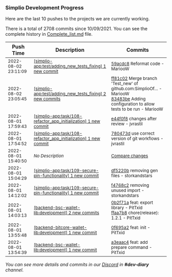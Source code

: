 
### Simplio Development Progress

Here are the last 10 pushes to the projects we are currently working.

There is a total of 2708 commits since 10/09/2021. You can see the complete history in
 [Complete_list.md](Complete_list.md) file.

| Push Time | Description | Commits |
| --- | --- | --- |
| <sub>2022-08-02 23:11:09</sub> | <sub>[[simplio-app:test/adding\_new\_tests\_fixing] 1 new commit](https://github.com/SimplioOfficial/simplio-app/commit/59acdc8a36a6f1f22f046a637a2c416847b8c969)</sub> | <sub>[59acdc8](https://github.com/SimplioOfficial/simplio-app/commit/59acdc8a36a6f1f22f046a637a2c416847b8c969) Reformat code - MariooW</sub> |
| <sub>2022-08-02 23:05:45</sub> | <sub>[[simplio-app:test/adding\_new\_tests\_fixing] 2 new commits](https://github.com/SimplioOfficial/simplio-app/compare/ff81c0275a09^...83483bed02fb)</sub> | <sub>[ff81c02](https://github.com/SimplioOfficial/simplio-app/commit/ff81c0275a09397fd6cc7bf6a17898e4430e69c4) Merge branch 'Test_new' of github.com:SimplioOf... - MariooW<br>[83483be](https://github.com/SimplioOfficial/simplio-app/commit/83483bed02fb735fa49e417d25a045fef4c68678) Adding configuration to allow tests to be run - MariooW</sub> |
| <sub>2022-08-01 17:59:43</sub> | <sub>[[simplio-app:task/108\-refactor\_app\_initialization] 1 new commit](https://github.com/SimplioOfficial/simplio-app/commit/e44f0f8e100198ba88d01c9a194d4a7d5ea4299e)</sub> | <sub>[e44f0f8](https://github.com/SimplioOfficial/simplio-app/commit/e44f0f8e100198ba88d01c9a194d4a7d5ea4299e) changes after review - jvrastil</sub> |
| <sub>2022-08-01 17:54:52</sub> | <sub>[[simplio-app:task/108\-refactor\_app\_initialization] 1 new commit](https://github.com/SimplioOfficial/simplio-app/commit/780473de8133d9ba0918a7043810b7d238156333)</sub> | <sub>[780473d](https://github.com/SimplioOfficial/simplio-app/commit/780473de8133d9ba0918a7043810b7d238156333) use correct version of git workflows - jvrastil</sub> |
| <sub>2022-08-01 15:40:50</sub> | <sub>_No Description_</sub> | <sub>[Compare changes](https://github.com/SimplioOfficial/simplio-app/compare/621fbc09497e...796d036ec752)</sub> |
| <sub>2022-08-01 15:04:29</sub> | <sub>[[simplio-app:task/109\-secure\-pin\-functionality] 1 new commit](https://github.com/SimplioOfficial/simplio-app/commit/df5220b556f7df94cc1449478d0255bd4aaec3f9)</sub> | <sub>[df5220b](https://github.com/SimplioOfficial/simplio-app/commit/df5220b556f7df94cc1449478d0255bd4aaec3f9) removing gen files - storkandstars</sub> |
| <sub>2022-08-01 14:12:02</sub> | <sub>[[simplio-app:task/109\-secure\-pin\-functionality] 1 new commit](https://github.com/SimplioOfficial/simplio-app/commit/f4768c29fdc87bc6c8e4074db09c996ddc91e4bc)</sub> | <sub>[f4768c2](https://github.com/SimplioOfficial/simplio-app/commit/f4768c29fdc87bc6c8e4074db09c996ddc91e4bc) removing unused import - storkandstars</sub> |
| <sub>2022-08-01 14:03:13</sub> | <sub>[[backend-bsc-wallet-lib:development] 2 new commits](https://github.com/SimplioOfficial/backend-bsc-wallet-lib/compare/a3eaac4404c1...ffaa7b86841c)</sub> | <sub>[0b2f71a](https://github.com/SimplioOfficial/backend-bsc-wallet-lib/commit/0b2f71ab065e8b45ffcea8474fce0e34b87f4d2c) feat: export library - PitTxid<br>[ffaa7b8](https://github.com/SimplioOfficial/backend-bsc-wallet-lib/commit/ffaa7b86841c74ce8e2682dc6156b8c4a5a53c6b) chore(release): 1.2.1 - PitTxid</sub> |
| <sub>2022-08-01 13:55:48</sub> | <sub>[[backend-bitcore-wallet-lib:development] 1 new commit](https://github.com/SimplioOfficial/backend-bitcore-wallet-lib/commit/0f695a2514caec45be815937cb7e2b352b833399)</sub> | <sub>[0f695a2](https://github.com/SimplioOfficial/backend-bitcore-wallet-lib/commit/0f695a2514caec45be815937cb7e2b352b833399) feat: init - PitTxid</sub> |
| <sub>2022-08-01 13:54:39</sub> | <sub>[[backend-bsc-wallet-lib:development] 1 new commit](https://github.com/SimplioOfficial/backend-bsc-wallet-lib/commit/a3eaac4404c1ea619c7ab06eb94b4c19f30324d6)</sub> | <sub>[a3eaac4](https://github.com/SimplioOfficial/backend-bsc-wallet-lib/commit/a3eaac4404c1ea619c7ab06eb94b4c19f30324d6) feat: add prepare command - PitTxid</sub> |

_You can see more details and commits in our [Discord](https://discord.gg/aKhjuwZmdP) in **#dev-diary** channel._
